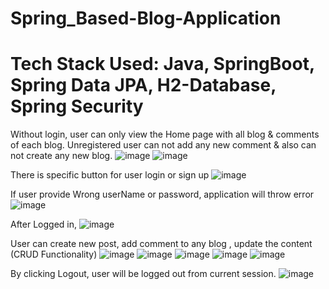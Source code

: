 # Spring_Based-Blog-Application
# Tech Stack Used: Java, SpringBoot, Spring Data JPA, H2-Database, Spring Security

Without login, user can only view the Home page with all blog & comments of each blog. Unregistered user can not add any new comment & also can not create any new blog.
![image](https://github.com/subhasis07/Spring_Based-Blog-Application/assets/37765567/5b528450-d367-4665-a703-8d563169242a)
![image](https://github.com/subhasis07/Spring_Based-Blog-Application/assets/37765567/1c9f3a0c-eab3-4943-bbbf-309268797ca9)

There is specific button for user login or sign up
![image](https://github.com/subhasis07/Spring_Based-Blog-Application/assets/37765567/1bed6e04-69e8-4ac3-9dba-c554a4c94308)

If user provide Wrong userName or password, application will throw error
![image](https://github.com/subhasis07/Spring_Based-Blog-Application/assets/37765567/168f7af2-ce8f-4440-9b71-e58297f4fd0a)

After Logged in,
![image](https://github.com/subhasis07/Spring_Based-Blog-Application/assets/37765567/0cab1986-addc-4d7d-8aa7-b646538b540f)

User can create new post, add comment to any blog , update the content (CRUD Functionality)
![image](https://github.com/subhasis07/Spring_Based-Blog-Application/assets/37765567/2a91e5c9-e840-474d-8e0b-ce4a549c4b6f)
![image](https://github.com/subhasis07/Spring_Based-Blog-Application/assets/37765567/9eb740ea-6c00-4f37-826e-8fd2288e4b24)
![image](https://github.com/subhasis07/Spring_Based-Blog-Application/assets/37765567/b0b4e7fe-ad28-452e-9f31-4bbd45ea7dfe)
![image](https://github.com/subhasis07/Spring_Based-Blog-Application/assets/37765567/50a56473-5d3d-449a-b2c6-7646e11fc900)
![image](https://github.com/subhasis07/Spring_Based-Blog-Application/assets/37765567/7df3ba4f-7189-447d-aa40-29fc6864ee86)


By clicking Logout, user will be logged out from current session.
![image](https://github.com/subhasis07/Spring_Based-Blog-Application/assets/37765567/6f62937b-18b1-4212-88d5-36bca1887d50)
